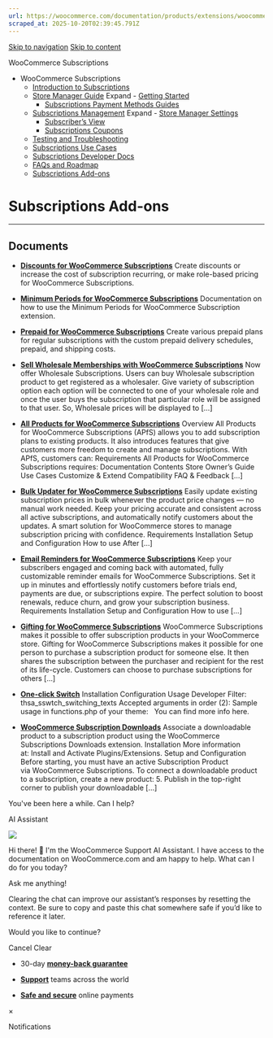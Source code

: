 ```yaml
---
url: https://woocommerce.com/documentation/products/extensions/woocommerce-subscriptions/subscriptions-add-ons
scraped_at: 2025-10-20T02:39:45.791Z
---
```


[Skip to navigation](https://woocommerce.com/documentation/products/extensions/woocommerce-subscriptions/subscriptions-add-ons/#main-navigation) [Skip to content](https://woocommerce.com/documentation/products/extensions/woocommerce-subscriptions/subscriptions-add-ons/#page)

WooCommerce Subscriptions

- WooCommerce Subscriptions
  - [Introduction to Subscriptions](https://woocommerce.com/document/subscriptions/ "Introduction to Subscriptions")
  - [Store Manager Guide](https://woocommerce.com/documentation/products/extensions/woocommerce-subscriptions/store-manager-guide/ "Store Manager Guide") Expand    - [Getting Started](https://woocommerce.com/documentation/products/extensions/woocommerce-subscriptions/store-manager-guide/getting-started-woocommerce-subscriptions/ "Getting Started")
    - [Subscriptions Payment Methods Guides](https://woocommerce.com/documentation/products/extensions/woocommerce-subscriptions/store-manager-guide/subscriptions-payment-methods-guides/ "Subscriptions Payment Methods Guides")
  - [Subscriptions Management](https://woocommerce.com/documentation/products/extensions/woocommerce-subscriptions/subscriptions-management/ "Subscriptions Management") Expand    - [Store Manager Settings](https://woocommerce.com/documentation/products/extensions/woocommerce-subscriptions/subscriptions-management/store-manager-settings/ "Store Manager Settings")
    - [Subscriber’s View](https://woocommerce.com/document/subscriptions/customers-view/ "Subscriber’s View")
    - [Subscriptions Coupons](https://woocommerce.com/documentation/products/extensions/woocommerce-subscriptions/subscriptions-management/subscriptions-coupons/ "Subscriptions Coupons")
  - [Testing and Troubleshooting](https://woocommerce.com/documentation/products/extensions/woocommerce-subscriptions/testing-and-troubleshooting/ "Testing and Troubleshooting")
  - [Subscriptions Use Cases](https://woocommerce.com/documentation/products/extensions/woocommerce-subscriptions/subscriptions-use-cases/ "Subscriptions Use Cases")
  - [Subscriptions Developer Docs](https://woocommerce.com/documentation/products/extensions/woocommerce-subscriptions/developer-docs/ "Subscriptions Developer Docs")
  - [FAQs and Roadmap](https://woocommerce.com/documentation/products/extensions/woocommerce-subscriptions/faqs-and-roadmap/ "FAQs and Roadmap")
  - [Subscriptions Add-ons](https://woocommerce.com/documentation/products/extensions/woocommerce-subscriptions/subscriptions-add-ons/ "Subscriptions Add-ons")

# Subscriptions Add-ons

* * *

## Documents

- [**Discounts for WooCommerce Subscriptions**](https://woocommerce.com/document/discounts-for-woocommerce-subscriptions/)
Create discounts or increase the cost of subscription recurring, or make role-based pricing for WooCommerce Subscriptions.

- [**Minimum Periods for WooCommerce Subscriptions**](https://woocommerce.com/document/subscriptions/renewal-process/minimum-periods-for-woocommerce-subscriptions/)
Documentation on how to use the Minimum Periods for WooCommerce Subscription extension.

- [**Prepaid for WooCommerce Subscriptions**](https://woocommerce.com/document/prepaid-for-woocommerce-subscriptions/)
Create various prepaid plans for regular subscriptions with the custom prepaid delivery schedules, prepaid, and shipping costs.

- [**Sell Wholesale Memberships with WooCommerce Subscriptions**](https://woocommerce.com/document/woocommerce-subscription-extension-is-required/)
Now offer Wholesale Subscriptions. Users can buy Wholesale subscription product to get registered as a wholesaler. Give variety of subscription option each option will be connected to one of your wholesale role and once the user buys the subscription that particular role will be assigned to that user. So, Wholesale prices will be displayed to \[…\]

- [**All Products for WooCommerce Subscriptions**](https://woocommerce.com/document/all-products-for-woocommerce-subscriptions/)
Overview All Products for WooCommerce Subscriptions (APfS) allows you to add subscription plans to existing products. It also introduces features that give customers more freedom to create and manage subscriptions. With APfS, customers can: Requirements All Products for WooCommerce Subscriptions requires: Documentation Contents Store Owner’s Guide Use Cases Customize & Extend Compatibility FAQ & Feedback \[…\]

- [**Bulk Updater for WooCommerce Subscriptions**](https://woocommerce.com/document/bulk-updater-for-woocommerce-subscriptions/)
Easily update existing subscription prices in bulk whenever the product price changes — no manual work needed. Keep your pricing accurate and consistent across all active subscriptions, and automatically notify customers about the updates. A smart solution for WooCommerce stores to manage subscription pricing with confidence. Requirements Installation Setup and Configuration How to use After \[…\]

- [**Email Reminders for WooCommerce Subscriptions**](https://woocommerce.com/document/email-reminders-for-woocommerce-subscriptions/)
Keep your subscribers engaged and coming back with automated, fully customizable reminder emails for WooCommerce Subscriptions. Set it up in minutes and effortlessly notify customers before trials end, payments are due, or subscriptions expire. The perfect solution to boost renewals, reduce churn, and grow your subscription business. Requirements Installation Setup and Configuration How to use \[…\]

- [**Gifting for WooCommerce Subscriptions**](https://woocommerce.com/document/subscriptions-gifting/)
WooCommerce Subscriptions makes it possible to offer subscription products in your WooCommerce store. Gifting for WooCommerce Subscriptions makes it possible for one person to purchase a subscription product for someone else. It then shares the subscription between the purchaser and recipient for the rest of its life-cycle. Customers can choose to purchase subscriptions for others \[…\]

- [**One-click Switch**](https://woocommerce.com/document/one-click-switcher/)
Installation Configuration Usage Developer Filter: thsa\_sswtch\_switching\_texts Accepted arguments in order (2): Sample usage in functions.php of your theme:   You can find more info here.

- [**WooCommerce Subscription Downloads**](https://woocommerce.com/document/woocommerce-subscription-downloads/)
Associate a downloadable product to a subscription product using the WooCommerce Subscriptions Downloads extension. Installation More information at: Install and Activate Plugins/Extensions. Setup and Configuration Before starting, you must have an active Subscription Product via WooCommerce Subscriptions. To connect a downloadable product to a subscription, create a new product: 5. Publish in the top-right corner to publish your downloadable \[…\]


You've been here a while. Can I help?

AI Assistant

![](https://woocommerce.com/wp-content/themes/woo/images/svg/support-chat-bot-avatar.svg)

Hi there! 👋 I'm the WooCommerce Support AI Assistant. I have access to the documentation on WooCommerce.com and am happy to help. What can I do for you today?

Ask me anything!

Clearing the chat can improve our assistant’s responses by resetting the context. Be sure to copy and paste this chat somewhere safe if you’d like to reference it later.

Would you like to continue?

Cancel
Clear

- 30-day **[money-back guarantee](https://woocommerce.com/refund-policy/)**

- **[Support](https://woocommerce.com/docs/)**
teams across the world

- **[Safe and secure](https://woocommerce.com/products/woopayments/)**
online payments

×

Notifications